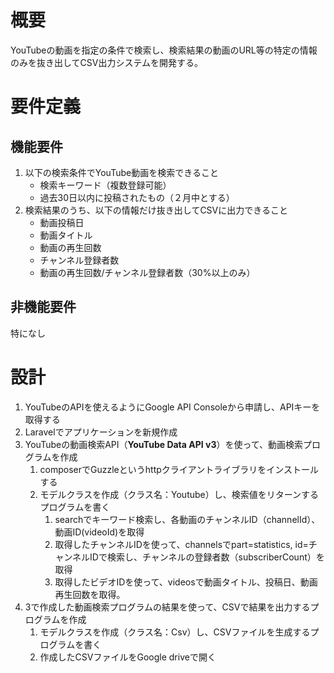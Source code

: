 # 概要
YouTubeの動画を指定の条件で検索し、検索結果の動画のURL等の特定の情報のみを抜き出してCSV出力システムを開発する。
# 要件定義
## 機能要件
1. 以下の検索条件でYouTube動画を検索できること
    - 検索キーワード（複数登録可能）
    - 過去30日以内に投稿されたもの（２月中とする）
2. 検索結果のうち、以下の情報だけ抜き出してCSVに出力できること
    - 動画投稿日
    - 動画タイトル
    - 動画の再生回数
    - チャンネル登録者数
    - 動画の再生回数/チャンネル登録者数（30%以上のみ）
## 非機能要件
特になし
# 設計
1. YouTubeのAPIを使えるようにGoogle API Consoleから申請し、APIキーを取得する
2. Laravelでアプリケーションを新規作成
3. YouTubeの動画検索API（****YouTube Data API v3****）を使って、動画検索プログラムを作成
    1. composerでGuzzleというhttpクライアントライブラリをインストールする
    2. モデルクラスを作成（クラス名：Youtube）し、検索値をリターンするプログラムを書く
        1. searchでキーワード検索し、各動画のチャンネルID（channelId）、動画ID(videoId)を取得
        2. 取得したチャンネルIDを使って、channelsでpart=statistics, id=チャンネルIDで検索し、チャンネルの登録者数（subscriberCount）を取得
        3. 取得したビデオIDを使って、videosで動画タイトル、投稿日、動画再生回数を取得。
4. 3で作成した動画検索プログラムの結果を使って、CSVで結果を出力するプログラムを作成
    1. モデルクラスを作成（クラス名：Csv）し、CSVファイルを生成するプログラムを書く
    2. 作成したCSVファイルをGoogle driveで開く
